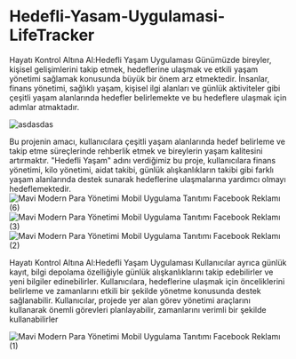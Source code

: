 # Hedefli-Yasam-Uygulamasi-LifeTracker
Hayatı Kontrol Altına Al:Hedefli Yaşam Uygulaması
Günümüzde bireyler, kişisel gelişimlerini takip etmek, hedeflerine ulaşmak ve etkili yaşam yönetimi sağlamak konusunda büyük bir önem arz etmektedir. İnsanlar, finans yönetimi, sağlıklı yaşam, kişisel ilgi alanları ve günlük aktiviteler gibi çeşitli yaşam alanlarında hedefler belirlemekte ve bu hedeflere ulaşmak için adımlar atmaktadır. 

![asdasdas](https://github.com/muharremosmantopakkaya/Hedefli-Yasam-Uygulamasi-LifeTracker/assets/95377072/0b96861d-f181-4444-b45a-1fcade67c380)

Bu projenin amacı, kullanıcılara çeşitli yaşam alanlarında hedef belirleme ve takip etme süreçlerinde rehberlik etmek ve bireylerin yaşam kalitesini artırmaktır. "Hedefli Yaşam" adını verdiğimiz bu proje, kullanıcılara finans yönetimi, kilo yönetimi, aidat takibi, günlük alışkanlıkların takibi gibi farklı yaşam alanlarında destek sunarak hedeflerine ulaşmalarına yardımcı olmayı hedeflemektedir.
![Mavi Modern Para Yönetimi Mobil Uygulama Tanıtımı Facebook Reklamı (6)](https://github.com/muharremosmantopakkaya/Hedefli-Yasam-Uygulamasi-LifeTracker/assets/95377072/71afd723-8bd1-4cf8-8163-88102bd47199)
![Mavi Modern Para Yönetimi Mobil Uygulama Tanıtımı Facebook Reklamı (3)](https://github.com/muharremosmantopakkaya/Hedefli-Yasam-Uygulamasi-LifeTracker/assets/95377072/c5aceec1-18ad-4ddc-b2b2-3be6c79a2af5)
![Mavi Modern Para Yönetimi Mobil Uygulama Tanıtımı Facebook Reklamı (2)](https://github.com/muharremosmantopakkaya/Hedefli-Yasam-Uygulamasi-LifeTracker/assets/95377072/a42ed886-1eb5-45a8-a43e-246839c508cd)

Hayatı Kontrol Altına Al:Hedefli Yaşam Uygulaması
Kullanıcılar ayrıca günlük kayıt, bilgi depolama özelliğiyle günlük alışkanlıklarını takip edebilirler ve yeni bilgiler edinebilirler. Kullanıcılara, hedeflerine ulaşmak için önceliklerini belirleme ve zamanlarını etkili bir şekilde yönetme konusunda destek sağlanabilir. Kullanıcılar, projede yer alan görev yönetimi araçlarını kullanarak önemli görevleri planlayabilir, zamanlarını verimli bir şekilde kullanabilirler

![Mavi Modern Para Yönetimi Mobil Uygulama Tanıtımı Facebook Reklamı (1)](https://github.com/muharremosmantopakkaya/Hedefli-Yasam-Uygulamasi-LifeTracker/assets/95377072/1b3d6703-c618-44a8-b986-8ce922b4b44b)

